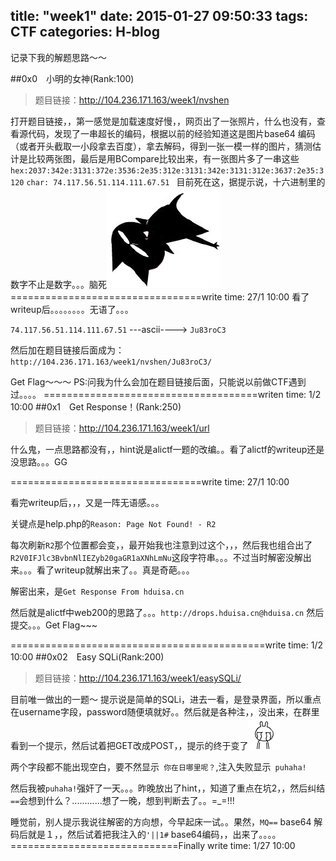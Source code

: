 title: "week1"
date: 2015-01-27 09:50:33
tags: CTF
categories: H-blog
---
记录下我的解题思路～～
<!--more-->
##0x0　小明的女神(Rank:100)
 > 题目链接：<http://104.236.171.163/week1/nvshen>

打开题目链接，，第一感觉是加载速度好慢，，网页出了一张照片，什么也没有，查看源代码，发现了一串超长的编码，根据以前的经验知道这是图片base64 编码（或者开头截取一小段拿去百度），拿去解码，得到一张一模一样的图片，猜测估计是比较两张图，最后是用BCompare比较出来，有一张图片多了一串这些
`hex:2037:342e:3131:372e:3536:2e35:312e:3131:342e:3131:312e:3637:2e35:3120`
`char: 74.117.56.51.114.111.67.51 `
目前死在这，据提示说，十六进制里的数字不止是数字。。。脑死![吐血](/img/0x0e.gif)
=================================write time: 27/1 10:00
看了writeup后。。。。。。。。无语了。。。

`74.117.56.51.114.111.67.51` ---ascii---->  `Ju83roC3`

然后加在题目链接后面成为：`http://104.236.171.163/week1/nvshen/Ju83roC3/`

Get Flag～～～ PS:问我为什么会加在题目链接后面，只能说以前做CTF遇到过。。。。
=====================================writen time: 1/2 10:00
##0x1　Get Response！(Rank:250)
 > 题目链接：<http://104.236.171.163/week1/url>

什么鬼，一点思路都没有，，hint说是alictf一题的改编。。看了alictf的writeup还是没思路。。。GG

 =================================write time: 27/1 10:00
 
 看完writeup后，，，又是一阵无语感。。。
 
 关键点是help.php的`Reason: Page Not Found! - R2`
 
 每次刷新`R2`那个位置都会变，，最开始我也注意到过这个，，，然后我也组合出了`R2V0IFJlc3BvbnNlIEZyb20gaGR1aXNhLmNu`这段字符串。。。不过当时解密没解出来。。。看了writeup就解出来了。。真是奇葩。。。
 
 解密出来，是`Get Response From hduisa.cn`
 
 然后就是alictf中web200的思路了。。。`http://drops.hduisa.cn@hduisa.cn` 然后提交。。。Get Flag~~~
 
 ============================================write time: 1/2  10:00 
##0x02　Easy SQLi(Rank:200)
 > 题目链接：<http://104.236.171.163/week1/easySQLi/>

目前唯一做出的一题～
提示说是简单的SQLi，进去一看，是登录界面，所以重点在username字段，password随便填就好。。然后就是各种注，，没出来，在群里看到一个提示，然后试着把GET改成POST，，提示的终于变了![泪奔](/img/0x0e1.gif)

两个字段都不能出现空白，要不然显示` 你在日哪里呢？`,注入失败显示` puhaha!`

然后我被`puhaha!`强奸了一天。。。昨晚放出了hint，，知道了重点在坑2，，然后纠结`==`会想到什么？............想了一晚，想到判断去了。。=_=!!!

睡觉前，别人提示我说往解密的方向想，今早起床一试。。果然，`MQ==` base64 解码后就是１，，然后试着把我注入的`'||1#` base64编码，，出来了。。。。
 =============================Finally write time: 1/27 10:00
